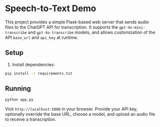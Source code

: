 # Speech-to-Text Demo

This project provides a simple Flask-based web server that sends audio files to the ChatGPT API for transcription. It supports the `gpt-4o-mini-transcribe` and `gpt-4o-transcribe` models, and allows customization of the API `base_url` and `api_key` at runtime.

## Setup

1. Install dependencies:

```bash
pip install -r requirements.txt
```

## Running

```bash
python app.py
```

Visit `http://localhost:5000` in your browser. Provide your API key, optionally override the base URL, choose a model, and upload an audio file to receive a transcription.
